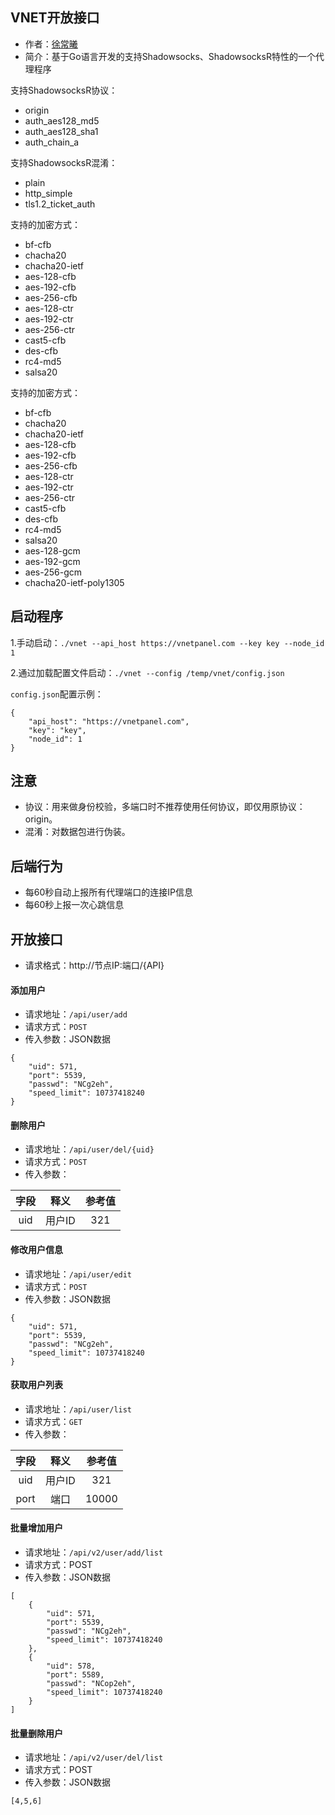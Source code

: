 ## VNET开放接口
- 作者：[徐常曦](https://t.me/xuchangxi)
- 简介：基于Go语言开发的支持Shadowsocks、ShadowsocksR特性的一个代理程序

支持ShadowsocksR协议：
- origin
- auth_aes128_md5
- auth_aes128_sha1
- auth_chain_a


支持ShadowsocksR混淆：
- plain
- http_simple
- tls1.2_ticket_auth


支持的加密方式：
- bf-cfb
- chacha20
- chacha20-ietf
- aes-128-cfb
- aes-192-cfb
- aes-256-cfb
- aes-128-ctr
- aes-192-ctr
- aes-256-ctr
- cast5-cfb
- des-cfb
- rc4-md5
- salsa20

支持的加密方式：
- bf-cfb
- chacha20
- chacha20-ietf
- aes-128-cfb
- aes-192-cfb
- aes-256-cfb
- aes-128-ctr
- aes-192-ctr
- aes-256-ctr
- cast5-cfb
- des-cfb
- rc4-md5
- salsa20
- aes-128-gcm
- aes-192-gcm
- aes-256-gcm
- chacha20-ietf-poly1305


## 启动程序

1.手动启动：`./vnet --api_host https://vnetpanel.com --key key --node_id 1`

2.通过加载配置文件启动：`./vnet --config /temp/vnet/config.json`

`config.json`配置示例：
```
{
    "api_host": "https://vnetpanel.com",
    "key": "key",
    "node_id": 1
}
```

## 注意
- 协议：用来做身份校验，多端口时不推荐使用任何协议，即仅用原协议：origin。
- 混淆：对数据包进行伪装。

## 后端行为
- 每60秒自动上报所有代理端口的连接IP信息
- 每60秒上报一次心跳信息

## 开放接口
- 请求格式：http://节点IP:端口/{API}

#### 添加用户
- 请求地址：`/api/user/add`
- 请求方式：`POST`
- 传入参数：JSON数据
``` JSON数据示例
{
    "uid": 571,
    "port": 5539,
    "passwd": "NCg2eh",
    "speed_limit": 10737418240
}
```

#### 删除用户
- 请求地址：`/api/user/del/{uid}`
- 请求方式：`POST`
- 传入参数：

| 字段 | 释义 | 参考值 | 
| :---: | :---: | :---: |
| uid | 用户ID | 321 |

#### 修改用户信息
- 请求地址：`/api/user/edit`
- 请求方式：`POST`
- 传入参数：JSON数据
``` JSON数据示例
{
    "uid": 571,
    "port": 5539,
    "passwd": "NCg2eh",
    "speed_limit": 10737418240
}
```


#### 获取用户列表
- 请求地址：`/api/user/list`
- 请求方式：`GET`
- 传入参数：

| 字段 | 释义 | 参考值 | 
| :---: | :---: | :---: |
| uid | 用户ID | 321 |
| port | 端口 | 10000 |


#### 批量增加用户
- 请求地址：`/api/v2/user/add/list`
- 请求方式：POST
- 传入参数：JSON数据
```
[
    {
        "uid": 571,
        "port": 5539,
        "passwd": "NCg2eh",
        "speed_limit": 10737418240
    },
    {
        "uid": 578,
        "port": 5589,
        "passwd": "NCop2eh",
        "speed_limit": 10737418240
    }
]
```

#### 批量删除用户
- 请求地址：`/api/v2/user/del/list`
- 请求方式：POST
- 传入参数：JSON数据
```
[4,5,6]
```

